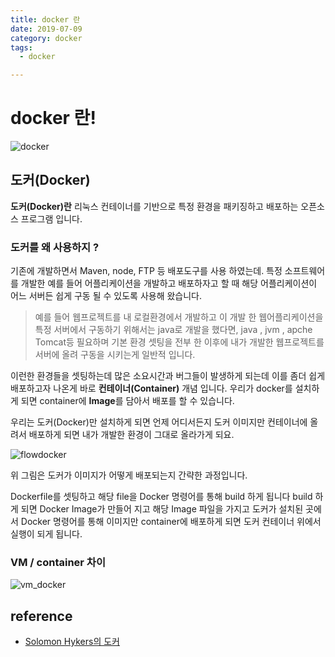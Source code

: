 ```yaml
---
title: docker 란
date: 2019-07-09
category: docker
tags:
  - docker

---
```



 # docker 란!


![docker](https://user-images.githubusercontent.com/25451713/60878920-a4bc6d00-a27b-11e9-8bdf-1857f6e4f6a7.png)


도커(Docker)
------------

**도커(Docker)란** 리눅스 컨테이너를 기반으로 특정 환경을 패키징하고 배포하는 오픈소스 프로그램 입니다.



### 도커를 왜 사용하지 ?

기존에 개발하면서 Maven, node, FTP 등 배포도구를 사용 하였는데. 특정 소프트웨어를 개발한 예를 들어 어플리케이션을 개발하고 배포하자고 할 때 해당 어플리케이션이 어느 서버든 쉽게 구동 될 수 있도록 사용해 왔습니다.
> 예를 들어 웹프로젝트를 내 로컬환경에서 개발하고 이 개발 한 웹어플리케이션을 특정 서버에서 구동하기 위해서는 java로 개발을 했다면, java , jvm , apche Tomcat등 필요하며 기본 환경 셋팅을 전부 한 이후에 내가 개발한 웹프로젝트를 서버에 올려 구동을 시키는게 일반적 입니다.

이런한 환경들을 셋팅하는데 많은 소요시간과 버그들이 발생하게 되는데 이를 좀더 쉽게 배포하고자 나온게 바로 **컨테이너(Container)** 개념 입니다. 우리가 docker를 설치하게 되면 container에 **Image**를 담아서 배포를 할 수 있습니다.

우리는 도커(Docker)만 설치하게 되면 언제 어디서든지 도커 이미지만 컨테이너에 올려서 배포하게 되면 내가 개발한 환경이 그대로 올라가게 되요.

![flowdocker](https://user-images.githubusercontent.com/25451713/60880122-f4039d00-a27d-11e9-855b-8f3dc2cf5097.jpeg)


위 그림은 도커가 이미지가 어떻게 배포되는지 간략한 과정입니다.

Dockerfile를 셋팅하고 해당 file을 Docker 명령어를 통해 build 하게 됩니다 build 하게 되면
Docker Image가 만들어 지고 해당 Image 파일을 가지고 도커가 설치된 곳에서 Docker 명령어를 통해 이미지만 container에 배포하게 되면 도커 컨테이너 위에서 실행이 되게 됩니다.

### VM / container 차이

![vm_docker](https://user-images.githubusercontent.com/25451713/60880293-58bef780-a27e-11e9-80b8-56a850d6b249.jpeg)







## reference
- [Solomon Hykers의 도커](https://www.youtube.com/watch?v=wW9CAH9nSLs&feature=youtu.be)

